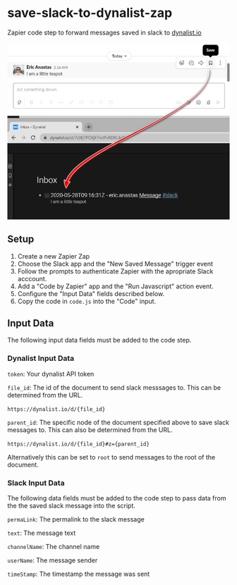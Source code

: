 
# save-slack-to-dynalist-zap

Zapier code step to forward messages saved in slack to [dynalist.io](https://www.dynalist.io)


![Screen Shot](screen-shot.png)


## Setup

1. Create a new Zapier Zap
2. Choose the Slack app and the "New Saved Message" trigger event
3. Follow the prompts to authenticate Zapier with the apropriate Slack acccount.
4. Add a "Code by Zapier" app and the "Run Javascript" action event.
5. Configure the "Input Data" fields described below.
6. Copy the code in `code.js` into the "Code" input.


## Input Data 

The following input data fields must be added to the code step.

### Dynalist Input Data

`token`: Your dynalist API token

`file_id`: The id of the document to send slack messsages to. This can be determined from the URL. 

`https://dynalist.io/d/{file_id}`
                                     
`parent_id`: The specific node of the document specified above to save slack messages to. This can also be determined from the URL.

`https://dynalist.io/d/{file_id}#z={parent_id}`

 Alternatively this can be set to `root` to send messages to the root of the document.
                                                 
### Slack Input Data

The following data fields must be added to the code step to pass data from the the saved slack message into the script.

`permaLink`: The permalink to the slack message

`text`: The message text

`channelName`: The channel name

`userName`: The message sender

`timeStamp`: The timestamp the message was sent
